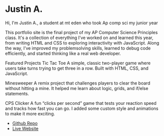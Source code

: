 # Justin A.
Hi, I'm Justin A., a student at mt eden who took Ap comp sci my junior year

This portfolio site is the final project of my AP Computer Science Principles class. It's a collection of everything I’ve worked on and learned this year, from writing HTML and CSS to exploring interactivity with JavaScript. Along the way, I’ve improved my problemsolving skills, learned to debug code efficiently, and started thinking like a real web developer.

Featured Projects
Tic Tac Toe
A simple, classic two-player game where users take turns trying to get three in a row. Built with HTML, CSS, and JavaScript.

 Minesweeper
A remix project that challenges players to clear the board without hitting a mine. It helped me learn about logic, grids, and if/else statements.

 CPS Clicker
A fun “clicks per second” game that tests your reaction speed and tracks how fast you can go. I added some custom style and animations to make it more exciting.

- [Github Repo](https://github.com/Jusulol/final-project)
- [Live Website](https://jusulol.github.io/final-project/)
